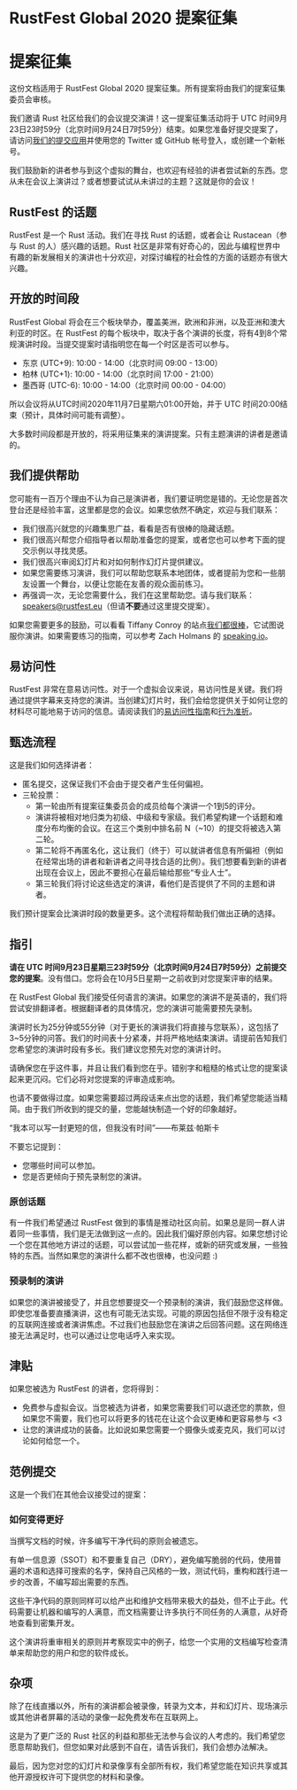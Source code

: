 # RustFest Global 2020 提案征集

# 提案征集

这份文档适用于 RustFest Global 2020 提案征集。所有提案将由我们的提案征集委员会审核。

我们邀请 Rust 社区给我们的会议提交演讲！这一提案征集活动将于 UTC 时间9月23日23时59分（北京时间9月24日7时59分）结束。如果您准备好提交提案了，请访问[我们的提交应用](https://cfp.rustfest.eu/events/2020)并使用您的 Twitter 或 GitHub 帐号登入，或创建一个新帐号。

我们鼓励新的讲者参与到这个虚拟的舞台，也欢迎有经验的讲者尝试新的东西。您从未在会议上演讲过？或者想要试试从未讲过的主题？这就是你的会议！

## RustFest 的话题

RustFest 是一个 Rust 活动。我们在寻找 Rust 的话题，或者会让 Rustacean（参与 Rust 的人）感兴趣的话题。Rust 社区是非常有好奇心的，因此与编程世界中有趣的新发展相关的演讲也十分欢迎，对探讨编程的社会性的方面的话题亦有很大兴趣。

## 开放的时间段

RustFest Global 将会在三个板块举办，覆盖美洲，欧洲和非洲，以及亚洲和澳大利亚的时区。在 RustFest 的每个板块中，取决于各个演讲的长度，将有4到8个常规演讲时段。当提交提案时请指明您在每一个时区是否可以参与。

- 东京 (UTC+9): 10:00 - 14:00（北京时间 09:00 - 13:00）
- 柏林 (UTC+1): 10:00 - 14:00（北京时间 17:00 - 21:00）
- 墨西哥 (UTC-6): 10:00 - 14:00（北京时间 00:00 - 04:00）

所以会议将从UTC时间2020年11月7日星期六01:00开始，并于 UTC 时间20:00结束（预计，具体时间可能有调整）。

大多数时间段都是开放的，将采用征集来的演讲提案。只有主题演讲的讲者是邀请的。

## 我们提供帮助

您可能有一百万个理由不认为自己是演讲者，我们要证明您是错的。无论您是首次登台还是经验丰富，这里都是您的会议。如果您依然不确定，欢迎与我们联系：

- 我们很高兴就您的兴趣集思广益，看看是否有很棒的隐藏话题。
- 我们很高兴帮您介绍指导者以帮助准备您的提案，或者您也可以参考下面的提交示例以寻找灵感。
- 我们很高兴审阅幻灯片和对如何制作幻灯片提供建议。
- 如果您需要练习演讲，我们可以帮助您联系本地团体，或者提前为您和一些朋友设置一个舞台，以便让您能在友善的观众面前练习。
- 再强调一次，无论您需要什么，我们在这里帮助您。请与我们联系：[speakers@rustfest.eu](mailto:speakers@rustfest.eu)（但请**不要**通过这里提交提案）。

如果您需要更多的鼓励，可以看看 Tiffany Conroy 的站点[我们都很棒](http://weareallaweso.me/)，它试图说服你演讲。如果需要练习的指南，可以参考 Zach Holmans 的 [speaking.io](http://speaking.io/)。

## 易访问性

RustFest 非常在意易访问性。对于一个虚拟会议来说，易访问性是关键。我们将通过提供字幕来支持您的演讲。当创建幻灯片时，我们会给您提供关于如何让您的材料尽可能地易于访问的信息。请阅读我们的[易访问性指南](https://2020.rustfest.eu/accessibility/)和[行为准折](https://2020.rustfest.eu/code-of-conduct)。

## 甄选流程

这是我们如何选择讲者：

- 匿名提交，这保证我们不会由于提交者产生任何偏袒。
- 三轮投票：
  - 第一轮由所有提案征集委员会的成员给每个演讲一个1到5的评分。
  - 演讲将被相对地归类为初级、中级和专家级。我们希望构建一个话题和难度分布均衡的会议。在这三个类别中排名前 N（~10）的提交将被选入第二轮。
  - 第二轮将不再匿名化，这让我们（终于）可以就讲者信息有所偏袒（例如在经常出场的讲者和新讲者之间寻找合适的比例）。我们想要看到新的讲者出现在会议上，因此不要担心在最后输给那些“专业人士”。
  - 第三轮我们将讨论这些选定的演讲，看他们是否提供了不同的主题和讲者。

我们预计提案会比演讲时段的数量更多。这个流程将帮助我们做出正确的选择。

## 指引

**请在 UTC 时间9月23日星期三23时59分（北京时间9月24日7时59分）之前提交您的提案**。没有借口。您将会在10月5日星期一之前收到对您提案评审的结果。

在 RustFest Global 我们接受任何语言的演讲。如果您的演讲不是英语的，我们将尝试安排翻译者。根据翻译者的具体情况，您的演讲可能需要预先录制。

演讲时长为25分钟或55分钟（对于更长的演讲我们将直接与您联系），这包括了3~5分钟的问答。我们的时间表十分紧凑，并将严格地结束演讲。请提前告知我们您希望您的演讲时段有多长。我们建议您预先对您的演讲计时。

请确保您在乎这件事，并且让我们看到您在乎。错别字和粗糙的格式让您的提案读起来更沉闷。它们必将对您提案的评审造成影响。

也请不要做得过度。如果您需要超过两段话来点出您的话题，我们希望您能适当精简。由于我们所收到的提交的量，您能越快制造一个好的印象越好。

“我本可以写一封更短的信，但我没有时间”——布莱兹‧帕斯卡

不要忘记提到：
* 您哪些时间可以参加。
* 您是否更倾向于预先录制您的演讲。

### 原创话题

有一件我们希望通过 RustFest 做到的事情是推动社区向前。如果总是同一群人讲着同一些事情，我们是无法做到这一点的。因此我们偏好原创内容。如果您想讨论一个您在其他地方讲过的话题，可以尝试加一些花样，或新的研究或发展，一些独特的东西。当然如果您的演讲什么都不改也很棒，也没问题 :)

### 预录制的演讲

如果您的演讲被接受了，并且您想要提交一个预录制的演讲，我们鼓励您这样做。即使您准备要直播演讲，这也有可能无法实现。可能的原因包括但不限于没有稳定的互联网连接或者演讲焦虑。不过我们也鼓励您在演讲之后回答问题。这在网络连接无法满足时，也可以通过让您电话呼入来实现。

## 津贴

如果您被选为 RustFest 的讲者，您将得到：

- 免费参与虚拟会议。当您被选为讲者，如果您需要我们可以退还您的票款，但如果您不需要，我们也可以将更多的钱花在让这个会议更棒和更容易参与 <3
- 让您的演讲成功的装备。比如说如果您需要一个摄像头或麦克风，我们可以讨论如何给您一个。

## 范例提交

这是一个我们在其他会议接受过的提案：

### 如何变得更好

当撰写文档的时候，许多编写干净代码的原则会被遗忘。

有单一信息源（SSOT）和不要重复自己（DRY），避免编写脆弱的代码，使用普遍的术语和选择可搜索的名字，保持自己风格的一致，测试代码，重构和践行进一步的改善，不编写超出需要的东西。

这些干净代码的原则同样可以给产出和维护文档带来极大的益处，但不止于此。代码需要让机器和编写的人满意，而文档需要让许多执行不同任务的人满意，从好奇地查看到密集开发。

这个演讲将重审相关的原则并考察现实中的例子，给您一个实用的文档编写检查清单来帮助您的用户和您的软件成长。

## 杂项

除了在线直播以外，所有的演讲都会被录像，转录为文本，并和幻灯片、现场演示或其他讲者屏幕的活动的录像一起免费发布在互联网上。

这是为了更广泛的 Rust 社区的利益和那些无法参与会议的人考虑的。我们希望您愿意帮助我们，但您如果对此感到不自在，请告诉我们，我们会想办法解决。

最后，因为您对您的幻灯片和录像享有全部所有权，我们希望您能在知识共享或其他开源授权许可下提供您的材料和录像。
